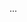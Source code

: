 ...
  

<!---
poliglots/poliglots is a ✨ special ✨ repository because its `README.md` (this file) appears on your GitHub profile.
You can click the Preview link to take a look at your changes.
--->

